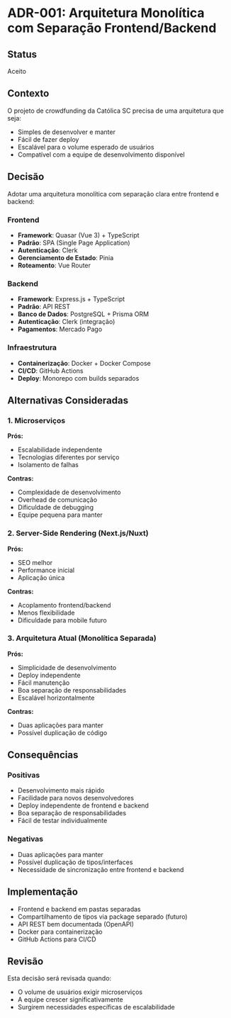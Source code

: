 # ADR-001: Arquitetura Monolítica com Separação Frontend/Backend

## Status
Aceito

## Contexto
O projeto de crowdfunding da Católica SC precisa de uma arquitetura que seja:
- Simples de desenvolver e manter
- Fácil de fazer deploy
- Escalável para o volume esperado de usuários
- Compatível com a equipe de desenvolvimento disponível

## Decisão
Adotar uma arquitetura monolítica com separação clara entre frontend e backend:

### Frontend
- **Framework**: Quasar (Vue 3) + TypeScript
- **Padrão**: SPA (Single Page Application)
- **Autenticação**: Clerk
- **Gerenciamento de Estado**: Pinia
- **Roteamento**: Vue Router

### Backend
- **Framework**: Express.js + TypeScript
- **Padrão**: API REST
- **Banco de Dados**: PostgreSQL + Prisma ORM
- **Autenticação**: Clerk (integração)
- **Pagamentos**: Mercado Pago

### Infraestrutura
- **Containerização**: Docker + Docker Compose
- **CI/CD**: GitHub Actions
- **Deploy**: Monorepo com builds separados

## Alternativas Consideradas

### 1. Microserviços
**Prós:**
- Escalabilidade independente
- Tecnologias diferentes por serviço
- Isolamento de falhas

**Contras:**
- Complexidade de desenvolvimento
- Overhead de comunicação
- Dificuldade de debugging
- Equipe pequena para manter

### 2. Server-Side Rendering (Next.js/Nuxt)
**Prós:**
- SEO melhor
- Performance inicial
- Aplicação única

**Contras:**
- Acoplamento frontend/backend
- Menos flexibilidade
- Dificuldade para mobile futuro

### 3. Arquitetura Atual (Monolítica Separada)
**Prós:**
- Simplicidade de desenvolvimento
- Deploy independente
- Fácil manutenção
- Boa separação de responsabilidades
- Escalável horizontalmente

**Contras:**
- Duas aplicações para manter
- Possível duplicação de código

## Consequências

### Positivas
- Desenvolvimento mais rápido
- Facilidade para novos desenvolvedores
- Deploy independente de frontend e backend
- Boa separação de responsabilidades
- Fácil de testar individualmente

### Negativas
- Duas aplicações para manter
- Possível duplicação de tipos/interfaces
- Necessidade de sincronização entre frontend e backend

## Implementação
- Frontend e backend em pastas separadas
- Compartilhamento de tipos via package separado (futuro)
- API REST bem documentada (OpenAPI)
- Docker para containerização
- GitHub Actions para CI/CD

## Revisão
Esta decisão será revisada quando:
- O volume de usuários exigir microserviços
- A equipe crescer significativamente
- Surgirem necessidades específicas de escalabilidade
